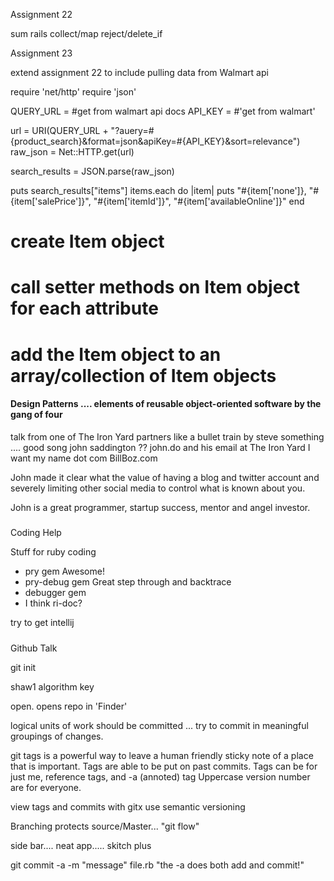 Assignment 22

sum rails
collect/map
reject/delete_if


Assignment 23

extend assignment 22 to include pulling data from Walmart api

require 'net/http'
require 'json'

QUERY_URL = #get from walmart api docs
API_KEY = #'get from walmart'

url = URI(QUERY_URL + "?auery=#{product_search}&format=json&apiKey=#{API_KEY}&sort=relevance")
raw_json = Net::HTTP.get(url)

search_results = JSON.parse(raw_json)

puts search_results["items"]
items.each do |item|
  puts "#{item['none']}, "#{item['salePrice']}", "#{item['itemId']}", "#{item['availableOnline']}"
end

 # create Item object
 # call setter methods on Item object for each attribute
 # add the Item object to an array/collection of Item objects


#### Design Patterns .... elements of reusable object-oriented software by the gang of four

talk from one of The Iron Yard partners
like a bullet train by steve something  .... good song
john saddington ??  john.do and his email at The Iron Yard   I want my name dot com  BillBoz.com

John made it clear what the value of having a blog and twitter account and severely limiting other social media to control what is known about you.

John is a great programmer, startup success, mentor and angel investor.

#####
Coding Help

Stuff for ruby coding
- pry gem  Awesome!
- pry-debug gem  Great step through and backtrace
- debugger gem
- I think ri-doc?

try to get intellij



#####
Github Talk

git init

shaw1 algorithm key

open. opens repo in 'Finder'

logical units of work should be committed ... try to commit in meaningful groupings of changes.

git tags is a powerful way to leave a human friendly sticky note of a place that is important.  Tags are able to be put on past commits. Tags can be for just me, reference tags, and -a (annoted) tag  Uppercase version number are for everyone.  

view tags and commits with gitx
use semantic versioning

Branching protects source/Master... "git flow"

side bar.... neat app..... skitch plus

git commit -a -m "message" file.rb  "the -a does both add and commit!"
